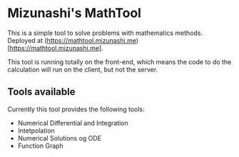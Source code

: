 # Mizunashi's MathTool
This is a simple tool to solve problems with mathematics methods. Deployed at (https://mathtool.mizunashi.me)[https://mathtool.mizunashi.me].

This tool is running totally on the front-end, which means the code to do the calculation will run on the client, but not the server.

## Tools available
Currently this tool provides the following tools:
+ Numerical Differential and Integration
+ Intetpolation
+ Numerical Solutions og ODE
+ Function Graph